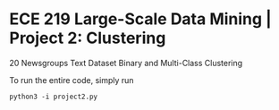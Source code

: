 # ECE 219 Large-Scale Data Mining | Project 2: Clustering
20 Newsgroups Text Dataset Binary and Multi-Class Clustering

To run the entire code, simply run 
```
python3 -i project2.py
```
